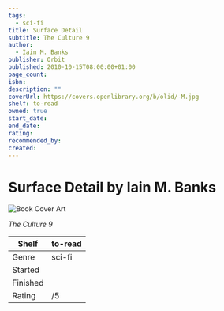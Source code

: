 ```yaml
---
tags:
  - sci-fi
title: Surface Detail
subtitle: The Culture 9
author:
  - Iain M. Banks
publisher: Orbit
published: 2010-10-15T08:00:00+01:00
page_count:
isbn:
description: ""
coverUrl: https://covers.openlibrary.org/b/olid/-M.jpg
shelf: to-read
owned: true
start_date:
end_date:
rating:
recommended_by:
created:
---
```


# Surface Detail by Iain M. Banks

![Book Cover Art](https://covers.openlibrary.org/b/olid/-M.jpg)

_The Culture 9_

| Shelf | to-read |
| --- | --- |
| Genre | sci-fi |
| Started |  |
| Finished |  |
| Rating | /5 |

